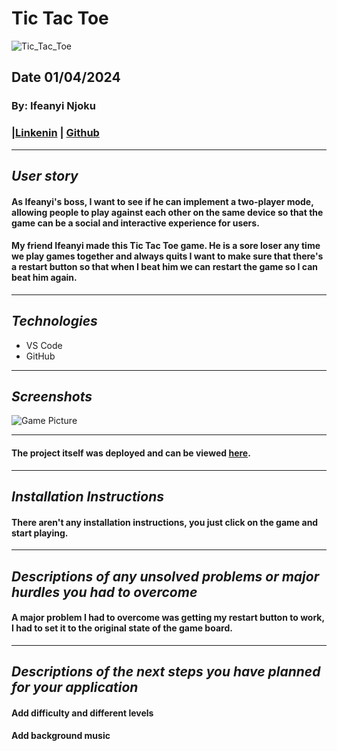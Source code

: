 # Tic Tac Toe
![Tic_Tac_Toe](https://www.fahr-industries.com/wp-content/uploads/2020/06/FITICTAC6_panel_iso.jpg)
## Date 01/04/2024
### By: Ifeanyi Njoku
### |[Linkenin](https://www.linkedin.com/in/ifeanyi-njoku-4a6888188/) | [Github](https://github.com/Nanivile)
***
## ***User story***
#### As Ifeanyi's boss, I want to see if he can implement a two-player mode, allowing people to play against each other on the same device so that the game can be a social and interactive experience for users.
#### My friend Ifeanyi made this Tic Tac Toe game. He is a sore loser any time we play games together and always quits I want to make sure that there's a restart button so that when I beat him we can restart the game so I can beat him again.     
***

## ***Technologies***
* VS Code
* GitHub 
***
## ***Screenshots***
![Game Picture](https://i.imgur.com/TZN4Cvr.png)
***
#### The project itself was deployed and can be viewed [here](https://nanivile.github.io/Tic-Tac-Toe/).
***
## ***Installation Instructions***
#### There aren't any installation instructions, you just click on the game and start playing.
***
## ***Descriptions of any unsolved problems or major hurdles you had to overcome***
#### A major problem I had to overcome was getting my restart button to work, I had to set it to the original state of the game board.
***
## ***Descriptions of the next steps you have planned for your application***
#### Add difficulty and different levels
#### Add background music 
